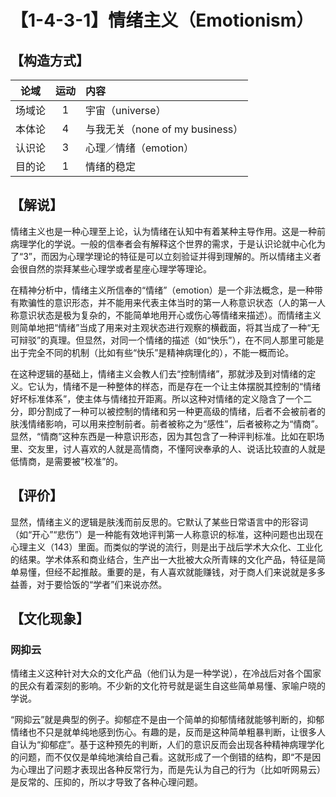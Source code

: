 # 【1-4-3-1】情绪主义（Emotionism）
## 【构造方式】
| 论域 | 运动           | 内容 |
|:----:|:----------------:|:-----|
| 场域论   |1 | 宇宙（universe）   |
| 本体论   | 4|  与我无关（none of my business）  |
| 认识论   |3 |  心理／情绪（emotion）  |
| 目的论   | 1|   情绪的稳定 |

## 【解说】
情绪主义也是一种心理至上论，认为情绪在认知中有着某种主导作用。这是一种前病理学化的学说。一般的信奉者会有解释这个世界的需求，于是认识论就中心化为了“3”，而因为心理学理论的特征是可以立刻验证并得到理解的。所以情绪主义者会很自然的崇拜某些心理学或者星座心理学等理论。

在精神分析中，情绪主义所信奉的“情绪”（emotion）是一个非法概念，是一种带有欺骗性的意识形态，并不能用来代表主体当时的第一人称意识状态（人的第一人称意识状态是极为复杂的，不能简单地用开心或伤心等情绪来描述）。而情绪主义则简单地把“情绪”当成了用来对主观状态进行观察的横截面，将其当成了一种“无可辩驳”的真理。但显然，对同一个情绪的描述（如“快乐”），在不同人那里可能是出于完全不同的机制（比如有些“快乐”是精神病理化的），不能一概而论。

在这种逻辑的基础上，情绪主义会教人们去“控制情绪”，那就涉及到对情绪的定义。它认为，情绪不是一种整体的样态，而是存在一个让主体摆脱其控制的“情绪好坏标准体系”，使主体与情绪拉开距离。所以这种对情绪的定义隐含了一个二分，即分割成了一种可以被控制的情绪和另一种更高级的情绪，后者不会被前者的肤浅情绪影响，可以用来控制前者。前者被称之为“感性”，后者被称之为“情商”。显然，“情商”这种东西是一种意识形态，因为其包含了一种评判标准。比如在职场里、交友里，讨人喜欢的人就是高情商，不懂阿谀奉承的人、说话比较直的人就是低情商，是需要被“校准”的。

## 【评价】

显然，情绪主义的逻辑是肤浅而前反思的。它默认了某些日常语言中的形容词（如“开心”“悲伤”）是一种能有效地评判第一人称意识的标准，这种问题也出现在心理主义（143）里面。而类似的学说的流行，则是出于战后学术大众化、工业化的结果。学术体系和商业结合，生产出一大批被大众所青睐的文化产品，特征是简单易懂，但经不起推敲。重要的是，有人喜欢就能赚钱，对于商人们来说就是多多益善，对于要恰饭的“学者”们来说亦然。

## 【文化现象】

### 网抑云
情绪主义这种针对大众的文化产品（他们认为是一种学说），在冷战后对各个国家的民众有着深刻的影响。不少新的文化符号就是诞生自这些简单易懂、家喻户晓的学说。

“网抑云”就是典型的例子。抑郁症不是由一个简单的抑郁情绪就能够判断的，抑郁情绪也不只是就单纯地感到伤心。有趣的是，反而是这种简单粗暴判断，让很多人自认为“抑郁症”。基于这种预先的判断，人们的意识反而会出现各种精神病理学化的问题，而不仅仅是单纯地演给自己看。这就形成了一个倒错的结构，即“不是因为心理出了问题才表现出各种反常行为，而是先认为自己的行为（比如听网易云）是反常的、压抑的，所以才导致了各种心理问题。

